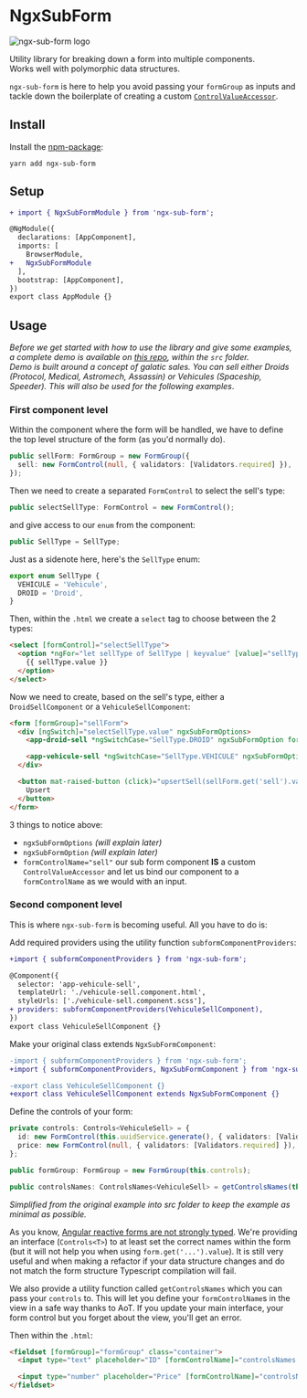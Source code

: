 # NgxSubForm

![ngx-sub-form logo](https://user-images.githubusercontent.com/4950209/53812385-45f48900-3f53-11e9-8687-b57cd335f26e.png)

Utility library for breaking down a form into multiple components.  
Works well with polymorphic data structures.  

`ngx-sub-form` is here to help you avoid passing your `formGroup` as inputs and tackle down the boilerplate of creating a custom [`ControlValueAccessor`](https://angular.io/api/forms/ControlValueAccessor).

## Install

Install the [npm-package](https://www.npmjs.com/package/ngx-row-accordion):

`yarn add ngx-sub-form`

## Setup

```diff
+ import { NgxSubFormModule } from 'ngx-sub-form';

@NgModule({
  declarations: [AppComponent],
  imports: [
    BrowserModule,
+   NgxSubFormModule
  ],
  bootstrap: [AppComponent],
})
export class AppModule {}
```

## Usage

_Before we get started with how to use the library and give some examples, a complete demo is available on [this repo](https://github.com/cloudnc/ngx-sub-form), within the `src` folder.  
Demo is built around a concept of galatic sales. You can sell either Droids (Protocol, Medical, Astromech, Assassin) or Vehicules (Spaceship, Speeder). This will also be used for the following examples_.

### First component level

Within the component where the form will be handled, we have to define the top level structure of the form (as you'd normally do).

```ts
public sellForm: FormGroup = new FormGroup({
  sell: new FormControl(null, { validators: [Validators.required] }),
});
```

Then we need to create a separated `FormControl` to select the sell's type:

```ts
public selectSellType: FormControl = new FormControl();
```

and give access to our `enum` from the component:

```ts
public SellType = SellType;
```

Just as a sidenote here, here's the `SellType` enum:

```ts
export enum SellType {
  VEHICULE = 'Vehicule',
  DROID = 'Droid',
}
```

Then, within the `.html` we create a `select` tag to choose between the 2 types:

```html
<select [formControl]="selectSellType">
  <option *ngFor="let sellType of SellType | keyvalue" [value]="sellType.value">
    {{ sellType.value }}
  </option>
</select>
```

Now we need to create, based on the sell's type, either a `DroidSellComponent` or a `VehiculeSellComponent`:

```html
<form [formGroup]="sellForm">
  <div [ngSwitch]="selectSellType.value" ngxSubFormOptions>
    <app-droid-sell *ngSwitchCase="SellType.DROID" ngxSubFormOption formControlName="sell"></app-droid-sell>

    <app-vehicule-sell *ngSwitchCase="SellType.VEHICULE" ngxSubFormOption formControlName="sell"></app-vehicule-sell>
  </div>

  <button mat-raised-button (click)="upsertSell(sellForm.get('sell').value)" [disabled]="sellForm.invalid">
    Upsert
  </button>
</form>
```

3 things to notice above:

- `ngxSubFormOptions` _(will explain later)_
- `ngxSubFormOption` _(will explain later)_
- `formControlName="sell"` our sub form component **IS** a custom `ControlValueAccessor` and let us bind our component to a `formControlName` as we would with an input.

### Second component level

This is where `ngx-sub-form` is becoming useful. All you have to do is:

Add required providers using the utility function `subformComponentProviders`:

```diff
+import { subformComponentProviders } from 'ngx-sub-form';

@Component({
  selector: 'app-vehicule-sell',
  templateUrl: './vehicule-sell.component.html',
  styleUrls: ['./vehicule-sell.component.scss'],
+ providers: subformComponentProviders(VehiculeSellComponent),
})
export class VehiculeSellComponent {}
```

Make your original class extends `NgxSubFormComponent`:

```diff
-import { subformComponentProviders } from 'ngx-sub-form';
+import { subformComponentProviders, NgxSubFormComponent } from 'ngx-sub-form';

-export class VehiculeSellComponent {}
+export class VehiculeSellComponent extends NgxSubFormComponent {}
```

Define the controls of your form:

```ts
private controls: Controls<VehiculeSell> = {
  id: new FormControl(this.uuidService.generate(), { validators: [Validators.required] }),
  price: new FormControl(null, { validators: [Validators.required] }),
};

public formGroup: FormGroup = new FormGroup(this.controls);

public controlsNames: ControlsNames<VehiculeSell> = getControlsNames(this.controls);
```

_Simplified from the original example into src folder to keep the example as minimal as possible._

As you know, [Angular reactive forms are not strongly typed](https://github.com/angular/angular/issues/13721). We're providing an interface (`Controls<T>`) to at least set the correct names within the form (but it will not help you when using `form.get('...').value`). It is still very useful and when making a refactor if your data structure changes and do not match the form structure Typescript compilation will fail.

We also provide a utility function called `getControlsNames` which you can pass your `controls` to. This will let you define your `formControlName`s in the view in a safe way thanks to AoT. If you update your main interface, your form control but you forget about the view, you'll get an error.

Then within the `.html`:

```html
<fieldset [formGroup]="formGroup" class="container">
  <input type="text" placeholder="ID" [formControlName]="controlsNames.id" />

  <input type="number" placeholder="Price" [formControlName]="controlsNames.price" />
</fieldset>
```

